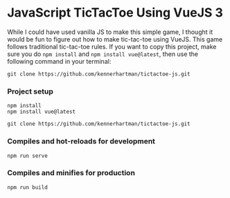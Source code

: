 # JavaScript TicTacToe Using VueJS 3

While I could have used vanilla JS to make this simple game, I thought it would be fun to figure out how to make tic-tac-toe using VueJS.
This game follows traditional tic-tac-toe rules.  If you want to copy this project, make sure you do ```npm install``` and ```npm install vue@latest```, then use the following command in your terminal: 

``` 
git clone https://github.com/kennerhartman/tictactoe-js.git
```

### Project setup
```
npm install
npm install vue@latest
```

```
git clone https://github.com/kennerhartman/tictactoe-js.git
```

### Compiles and hot-reloads for development
```
npm run serve
```

### Compiles and minifies for production
```
npm run build
```